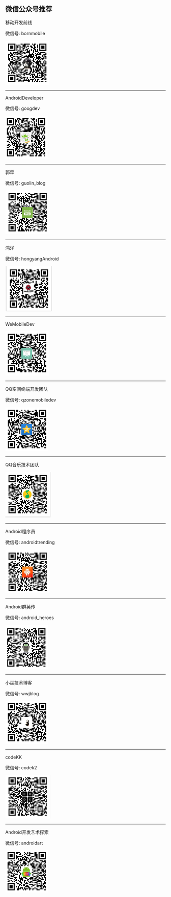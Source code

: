 ##  微信公众号推荐

移动开发前线

微信号: bornmobile

![](https://github.com/shenshanlaoyuan/android-blog-cn/blob/master/Image/%E7%A7%BB%E5%8A%A8%E5%BC%80%E5%8F%91%E5%89%8D%E7%BA%BF.png)

---

AndroidDeveloper

微信号: googdev

![](https://github.com/shenshanlaoyuan/android-blog-cn/blob/master/Image/AndroidDeveloper.png)

---

郭霖

微信号: guolin_blog

![](https://github.com/shenshanlaoyuan/android-blog-cn/blob/master/Image/%E9%83%AD%E9%9C%96.png)

---

鸿洋

微信号: hongyangAndroid

![](https://github.com/shenshanlaoyuan/android-blog-cn/blob/master/Image/%E9%B8%BF%E6%B4%8B.png)

---

WeMobileDev

![](https://github.com/shenshanlaoyuan/android-blog-cn/blob/master/Image/%E5%BE%AE%E4%BF%A1%E7%A7%BB%E5%8A%A8%E5%AE%A2%E6%88%B7%E7%AB%AF%E5%9B%A2%E9%98%9F.png)

---

QQ空间终端开发团队

微信号: qzonemobiledev

![](https://github.com/shenshanlaoyuan/android-blog-cn/blob/master/Image/QQ%E7%A9%BA%E9%97%B4%E7%BB%88%E7%AB%AF%E5%BC%80%E5%8F%91%E5%9B%A2%E9%98%9F.png)

---

QQ音乐技术团队

![](https://github.com/shenshanlaoyuan/android-blog-cn/blob/master/Image/QQ%E9%9F%B3%E4%B9%90%E6%8A%80%E6%9C%AF%E5%9B%A2%E9%98%9F.png)

---

Android程序员

微信号: androidtrending

![](https://github.com/shenshanlaoyuan/android-blog-cn/blob/master/Image/Android%E7%A8%8B%E5%BA%8F%E5%91%98.png)

---

Android群英传

微信号: android_heroes

![](https://github.com/shenshanlaoyuan/android-blog-cn/blob/master/Image/Android%E7%BE%A4%E8%8B%B1%E4%BC%A0.png)

---

小巫技术博客

微信号: wwjblog

![](https://github.com/shenshanlaoyuan/android-blog-cn/blob/master/Image/%E5%B0%8F%E5%B7%AB%E6%8A%80%E6%9C%AF%E5%8D%9A%E5%AE%A2.png)

---

codeKK

微信号: codek2

![](https://github.com/shenshanlaoyuan/android-blog-cn/blob/master/Image/codeKK.png)

---

Android开发艺术探索

微信号: androidart

![](https://github.com/shenshanlaoyuan/android-blog-cn/blob/master/Image/Android%E5%BC%80%E5%8F%91%E8%89%BA%E6%9C%AF%E6%8E%A2%E7%B4%A2.png)



